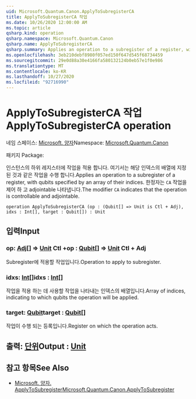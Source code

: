 ```yaml
---
uid: Microsoft.Quantum.Canon.ApplyToSubregisterCA
title: ApplyToSubregisterCA 작업
ms.date: 10/26/2020 12:00:00 AM
ms.topic: article
qsharp.kind: operation
qsharp.namespace: Microsoft.Quantum.Canon
qsharp.name: ApplyToSubregisterCA
qsharp.summary: Applies an operation to a subregister of a register, with qubits specified by an array of their indices. The modifier `CA` indicates that the operation is controllable and adjointable.
ms.openlocfilehash: 3eb210debf8980f057ed150f647d545f68734459
ms.sourcegitcommit: 29e0d88a30e4166fa580132124b0eb57e1f0e986
ms.translationtype: MT
ms.contentlocale: ko-KR
ms.lasthandoff: 10/27/2020
ms.locfileid: "92716990"
---
```

# <a name="applytosubregisterca-operation"></a><span data-ttu-id="eab7c-102">ApplyToSubregisterCA 작업</span><span class="sxs-lookup"><span data-stu-id="eab7c-102">ApplyToSubregisterCA operation</span></span>

<span data-ttu-id="eab7c-103">네임 스페이스: [Microsoft. 양자](xref:Microsoft.Quantum.Canon)</span><span class="sxs-lookup"><span data-stu-id="eab7c-103">Namespace: [Microsoft.Quantum.Canon](xref:Microsoft.Quantum.Canon)</span></span>

<span data-ttu-id="eab7c-104">패키지 [](https://nuget.org/packages/)</span><span class="sxs-lookup"><span data-stu-id="eab7c-104">Package: [](https://nuget.org/packages/)</span></span>


<span data-ttu-id="eab7c-105">인스턴스의 하위 레지스터에 작업을 적용 합니다. 여기서는 해당 인덱스의 배열에 지정 된 것과 같은 작업을 수행 합니다.</span><span class="sxs-lookup"><span data-stu-id="eab7c-105">Applies an operation to a subregister of a register, with qubits specified by an array of their indices.</span></span>
<span data-ttu-id="eab7c-106">한정자는 `CA` 작업을 제어 하 고 adjointable 나타냅니다.</span><span class="sxs-lookup"><span data-stu-id="eab7c-106">The modifier `CA` indicates that the operation is controllable and adjointable.</span></span>

```qsharp
operation ApplyToSubregisterCA (op : (Qubit[] => Unit is Ctl + Adj), idxs : Int[], target : Qubit[]) : Unit
```


## <a name="input"></a><span data-ttu-id="eab7c-107">입력</span><span class="sxs-lookup"><span data-stu-id="eab7c-107">Input</span></span>

### <a name="op--qubit--unit-ctl--adj"></a><span data-ttu-id="eab7c-108">op: [Adj](xref:microsoft.quantum.lang-ref.qubit)[] => [Unit](xref:microsoft.quantum.lang-ref.unit) Ctl +</span><span class="sxs-lookup"><span data-stu-id="eab7c-108">op : [Qubit](xref:microsoft.quantum.lang-ref.qubit)[] => [Unit](xref:microsoft.quantum.lang-ref.unit) Ctl + Adj</span></span>

<span data-ttu-id="eab7c-109">Subregister에 적용할 작업입니다.</span><span class="sxs-lookup"><span data-stu-id="eab7c-109">Operation to apply to subregister.</span></span>


### <a name="idxs--int"></a><span data-ttu-id="eab7c-110">idxs: [Int](xref:microsoft.quantum.lang-ref.int)[]</span><span class="sxs-lookup"><span data-stu-id="eab7c-110">idxs : [Int](xref:microsoft.quantum.lang-ref.int)[]</span></span>

<span data-ttu-id="eab7c-111">작업을 적용 하는 데 사용할 작업을 나타내는 인덱스의 배열입니다.</span><span class="sxs-lookup"><span data-stu-id="eab7c-111">Array of indices, indicating to which qubits the operation will be applied.</span></span>


### <a name="target--qubit"></a><span data-ttu-id="eab7c-112">target: [Qubit](xref:microsoft.quantum.lang-ref.qubit)</span><span class="sxs-lookup"><span data-stu-id="eab7c-112">target : [Qubit](xref:microsoft.quantum.lang-ref.qubit)[]</span></span>

<span data-ttu-id="eab7c-113">작업이 수행 되는 등록입니다.</span><span class="sxs-lookup"><span data-stu-id="eab7c-113">Register on which the operation acts.</span></span>



## <a name="output--unit"></a><span data-ttu-id="eab7c-114">출력: [단위](xref:microsoft.quantum.lang-ref.unit)</span><span class="sxs-lookup"><span data-stu-id="eab7c-114">Output : [Unit](xref:microsoft.quantum.lang-ref.unit)</span></span>



## <a name="see-also"></a><span data-ttu-id="eab7c-115">참고 항목</span><span class="sxs-lookup"><span data-stu-id="eab7c-115">See Also</span></span>

- [<span data-ttu-id="eab7c-116">Microsoft. 양자. ApplyToSubregister</span><span class="sxs-lookup"><span data-stu-id="eab7c-116">Microsoft.Quantum.Canon.ApplyToSubregister</span></span>](xref:Microsoft.Quantum.Canon.ApplyToSubregister)